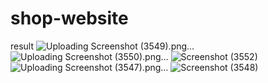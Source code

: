 # shop-website 
result
![Uploading Screenshot (3549).png…]()
![Uploading Screenshot (3550).png…]()
![Screenshot (3552)](https://github.com/aarthi2927/shop-website/assets/131766048/57857299-5ce4-4127-815c-bbd86df870f1)
![Uploading Screenshot (3547).png…]()
![Screenshot (3548)](https://github.com/aarthi2927/shop-website/assets/131766048/a5dd8a03-3431-4904-bc49-f770d0cc0dfd)



